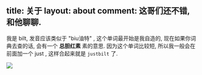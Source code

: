 title: 关于
layout: about
comment: 这哥们还不错, 和他聊聊.
---


我是 bilt, 发音应该类似于 "biu油特" , 这个单词最开始是我自造的, 现在如果你词典去查的话, 会有一个 **总胆红素** 素的意思. 因为这个单词比较短, 所以我一般会在前面加一个 just , 这样合起来就是 `justbilt` 了.

![][3]


[1]: https://www.zhihu.com/people/justbilt
[2]: http://weibo.com/justbilt
[3]: https://ww2.sinaimg.cn/large/006tNbRwly1fdzkhjwhczj302s02sa9x.jpg